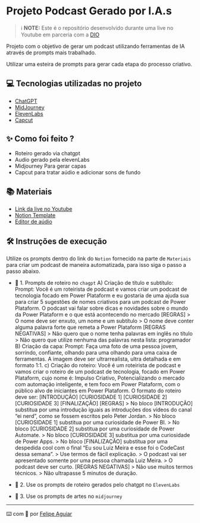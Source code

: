 # Projeto Podcast Gerado por I.A.s


 > ℹ️ **NOTE:** Este é o repositório desenvolvido durante uma live no Youtube em parceria com a [DIO](https://dio.me)

Projeto com o objetivo de gerar um podcast utilizando ferramentas de IA através de prompts mais trabalhado.

Utilizar uma esteira de prompts para gerar cada etapa do processo criativo.

## 💻 Tecnologias utilizadas no projeto

- [ChatGPT](https://chat.openai.com/) 
- [MidJourney](https://www.midjourney.com/app/)
- [ElevenLabs](https://beta.elevenlabs.io/)
- [Capcut](https://www.capcut.com/pt-br/)

## ✨ Como foi feito ?

- Roteiro gerado via chatgpt
- Audio gerado pela elevenLabs
- Midjourney Para gerar capas
- Capcut para tratar aúdio e adicionar sons de fundo

## 📚 Materiais

- [Link da live no Youtube](https://www.youtube.com)
- [Notion Template](https://helpful-jump-17b.notion.site/PAS-Podcast-AI-Studio-210489e15d7a4a73b743bb159e45d06f?pvs=4)
- [Editor de aúdio](https://www.capcut.com/editor?from_page=landing_page&__action_from=picture_V%C3%ADdeos%20profissionais%20em%20minutos,%20n%C3%A3o%20em%20horas.)


## 🛠️ Instruções de execução

Utilize os prompts dentro do link do `Notion` fornecido na parte de `Materiais` para criar um podcast de maneira automatizada, para isso siga o passo a passo abaixo.

- 🤖 1. Prompts de roteiro no `chagpt`
        A) Criação de título e subtítulo:
            Prompt: Você é um roteirista de podcast e vamos criar um podcast de tecnologia focado em Power Plataform e eu gostaria de uma ajuda sua para criar 5 sugestões  de nomes                  criativos para um podcast de Power Plataform.
            O podcast vai falar sobre dicas e novidades sobre o mundo da Power Plataform e o que está acontecendo no mercado
            [REGRAS]
            > O nome deve ser enxuto, um nome e um subtítulo
            > O nome deve conter alguma palavra forte que remeta a Power Plataform
            [REGRAS NEGATIVAS]
            > Não quero que o nome tenha palavras em inglês no título
            > Não quero que utilize nenhuma das palavras nesta lista: programador
        B) Criação da capa:
            Prompt: Faça uma foto de uma pessoa jovem, sorrindo, confiante, olhando para uma olhando para uma caixa de ferramentas. A imagem deve ser ultrarrealista, ultra detalhada e               em formato 1:1.
        c) Criação do roteiro:
            Você é um roteirista de podcast e vamos criar o roteiro de um podcast de tecnologia, focado em Power Plataform, cujo nome é: Impulso Criativo, Potencializando o mercado com             automação inteligente, e tem foco em Power Plataform, com o público alvo de iniciantes em Power Plataform.
            O formato do roteiro deve ser:
            [INTRODUÇÃO]
            [CURIOSIDADE 1]
            [CURIOSIDADE 2]
            [CURIOSIDADE 3]
            [FINALIZAÇÃO]
            [REGRAS]
            > No bloco [INTRODUÇÃO] substitua por uma introdução iguais as introduções dos vídeos do canal “ei nerd”, como se fossem escritos pelo Peter Jordan.
            > No bloco [CURIOSIDADE 1] substitua por uma curiosidade de Power BI.
            > No bloco [CURIOSIDADE 2] substitua por uma curiosidade de Power Automate.
            > No bloco [CURIOSIDADE 3] substitua por uma curiosidade de Power Apps.
            > No bloco [FINALIZAÇÃO] substitua por uma despedida cool com o final “Eu sou Luiz Meira e esse foi o CodeCast dessa semana”.
            > Use termos de fácil explicação.
            > O podcast vai ser apresentado somente por uma pessoa chamada Luiz Meira.
            > O podcast deve ser curto.
            [REGRAS NEGATIVAS]
            > Não use muitos termos técnicos.
            > Não ultrapasse 5 minutos de duração.


- 🤖 2. Use os prompts de roteiro gerados pelo chatgpt no  `ElevenLabs`
- 🤖 3. Use os prompts de artes no `midjourney`



---

⌨️ com 💜 por [Felipe Aguiar](https://github.com/felipeAguiarCode)

